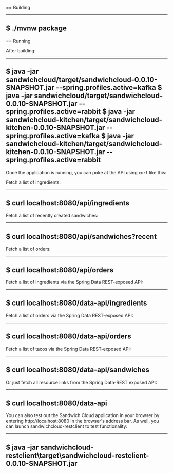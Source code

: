 == Building

----
$ ./mvnw package
----

== Running

After building:

----
$ java -jar sandwichcloud/target/sandwichcloud-0.0.10-SNAPSHOT.jar --spring.profiles.active=kafka
$ java -jar sandwichcloud/target/sandwichcloud-0.0.10-SNAPSHOT.jar --spring.profiles.active=rabbit
$ java -jar sandwichcloud-kitchen/target/sandwichcloud-kitchen-0.0.10-SNAPSHOT.jar --spring.profiles.active=kafka
$ java -jar sandwichcloud-kitchen/target/sandwichcloud-kitchen-0.0.10-SNAPSHOT.jar --spring.profiles.active=rabbit
----

Once the application is running, you can poke at the API using `curl` like this:

Fetch a list of ingredients:

----
$ curl localhost:8080/api/ingredients
----

Fetch a list of recently created sandwiches:

----
$ curl localhost:8080/api/sandwiches?recent
----

Fetch a list of orders:

----
$ curl localhost:8080/api/orders
----

Fetch a list of ingredients via the Spring Data REST-exposed API:

----
$ curl localhost:8080/data-api/ingredients
----

Fetch a list of orders via the Spring Data REST-exposed API:

----
$ curl localhost:8080/data-api/orders
----

Fetch a list of tacos via the Spring Data REST-exposed API:

----
$ curl localhost:8080/data-api/sandwiches
----

Or just fetch all resource links from the Spring Data-REST exposed API:

----
$ curl localhost:8080/data-api
----

You can also test out the Sandwich Cloud application in your browser by entering http://localhost:8080 in the browser's address bar.
As well, you can launch sandwichcloud-restclient to test functionality:

----
$ java -jar sandwichcloud-restclient\target\sandwichcloud-restclient-0.0.10-SNAPSHOT.jar
----
